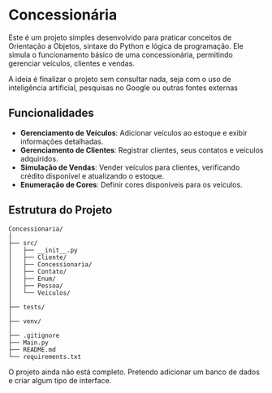 # Concessionária

Este é um projeto simples desenvolvido para praticar conceitos de Orientação a Objetos, sintaxe do Python e lógica de programação. Ele simula o funcionamento básico de uma concessionária, permitindo gerenciar veículos, clientes e vendas.

A ideia é finalizar o projeto sem consultar nada, seja com o uso de inteligência artificial, pesquisas no Google ou outras fontes externas

## Funcionalidades

- **Gerenciamento de Veículos**: Adicionar veículos ao estoque e exibir informações detalhadas.
- **Gerenciamento de Clientes**: Registrar clientes, seus contatos e veículos adquiridos.
- **Simulação de Vendas**: Vender veículos para clientes, verificando crédito disponível e atualizando o estoque.
- **Enumeração de Cores**: Definir cores disponíveis para os veículos.

## Estrutura do Projeto

```
Concessionaria/
│
├── src/                    
│   ├── __init__.py
│   ├── Cliente/
│   ├── Concessionaria/
│   ├── Contato/
│   ├── Enum/
│   ├── Pessoa/
│   └── Veiculos/
│
├── tests/
│                   
├── venv/                    
│
├── .gitignore
├── Main.py
├── README.md       
└── requirements.txt  
```

O projeto ainda não está completo. Pretendo adicionar um banco de dados e criar algum tipo de interface.